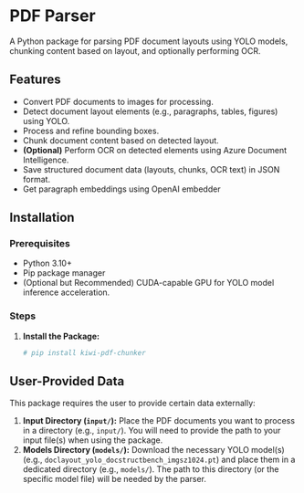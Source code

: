 # PDF Parser

A Python package for parsing PDF document layouts using YOLO models, chunking content based on layout, and optionally performing OCR.

## Features

- Convert PDF documents to images for processing.
- Detect document layout elements (e.g., paragraphs, tables, figures) using YOLO.
- Process and refine bounding boxes.
- Chunk document content based on detected layout.
- **(Optional)** Perform OCR on detected elements using Azure Document Intelligence.
- Save structured document data (layouts, chunks, OCR text) in JSON format.
- Get paragraph embeddings using OpenAI embedder 

## Installation

### Prerequisites

- Python 3.10+
- Pip package manager
- (Optional but Recommended) CUDA-capable GPU for YOLO model inference acceleration.

### Steps

1.  **Install the Package:**
    ```bash
    # pip install kiwi-pdf-chunker
    ```

## User-Provided Data

This package requires the user to provide certain data externally:

1.  **Input Directory (`input/`):** Place the PDF documents you want to process in a directory (e.g., `input/`). You will need to provide the path to your input file(s) when using the package.
2.  **Models Directory (`models/`):** Download the necessary YOLO model(s) (e.g., `doclayout_yolo_docstructbench_imgsz1024.pt`) and place them in a dedicated directory (e.g., `models/`). The path to this directory (or the specific model file) will be needed by the parser.